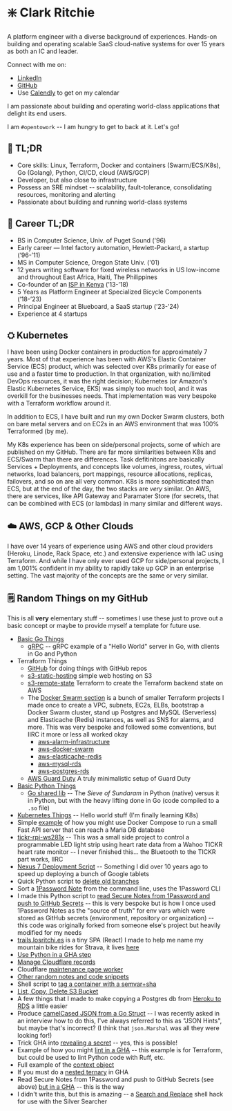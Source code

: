 # ❇️ Clark Ritchie

A platform engineer with a diverse background of experiences.  Hands-on building and operating scalable SaaS cloud-native systems for over 15 years as both an IC and leader.

Connect with me on:
- [LinkedIn](https://www.linkedin.com/in/clarkritchie)
- [GitHub](https://www.github.com/clarkritchie)
- Use [Calendly](https://calendly.com/clarkritchie) to get on my calendar

I am passionate about building and operating world-class applications that delight its end users.

I am `#opentowork` -- I am hungry to get to back at it.  Let's go!

## 💬 TL;DR

- Core skills:  Linux, Terraform, Docker and containers (Swarm/ECS/K8s), Go (Golang), Python, CI/CD, cloud (AWS/GCP)
- Developer, but also close to infrastructure
- Possess an SRE mindset -- scalability, fault-tolerance, consolidating resources, monitoring and alerting
- Passionate about building and running world-class systems

## 📌 Career TL;DR

- BS in Computer Science, Univ. of Puget Sound ('96)
- Early career — Intel factory automation, Hewlett-Packard, a startup (’96-’11)
- MS in Computer Science, Oregon State Univ. ('01)
- 12 years writing software for fixed wireless networks in US low-income and throughout East Africa, Haiti, The Philippines
- Co-founder of an [ISP in Kenya](https://pitchbook.com/profiles/company/113840-47) (’13-’18)
- 5 Years as Platform Engineer at Specialized Bicycle Components (’18-’23)
- Principal Engineer at Blueboard, a SaaS startup (’23-’24)
- Experience at 4 startups

## ⛭ Kubernetes

I have been using Docker containers in production for approximately 7 years.  Most of that experience has been with AWS's Elastic Container Service (ECS) product, which was selected over K8s primarily for ease of use and a faster time to production.  In that organization, with no/limited DevOps resources, it was the right decision; Kubernetes (or Amazon's Elastic Kubernetes Service, EKS) was simply too much tool, and it was overkill for the businesses needs.  That implementation was very bespoke with a Terraform workflow around it.

In addition to ECS, I have built and run my own Docker Swarm clusters, both on bare metal servers and on EC2s in an AWS environment that was 100% Terraformed (by me).

My K8s experience has been on side/personal projects, some of which are published on my GitHub.  There are far more similarities between K8s and ECS/Swarm than there are differences.  Task defitinitons are basically Services + Deployments, and concepts like volumes, ingress, routes, virtual networks, load balancers, port mappings, resource allocations, replicas, failovers, and so on are all very common.  K8s is more sophisticated than ECS, but at the end of the day, the two stacks are _very_ similar.  On AWS, there are services, like API Gateway and Paramater Store (for secrets, that can be combined with ECS (or lambdas) in many similar and different ways.

## ☁️ AWS, GCP & Other Clouds

I have over 14 years of experience using AWS and other cloud providers (Heroku, Linode, Rack Space, etc.) and extensive experience with IaC using Terraform.  And while I have only ever used GCP for side/personal projects, I am 1,001% confident in my ability to rapidly take up GCP in an enterprise setting.  The vast majority of the concepts are the same or very similar.

## 🗒️ Random Things on my GitHub

This is all **very** elementary stuff -- sometimes I use these just to prove out a basic concept or maybe to provide myself a template for future use.

- [Basic Go Things](https://github.com/clarkritchie/basic-go-things)
  - [gRPC](https://github.com/clarkritchie/basic-go-things/tree/main/grpc) -- gRPC example of a "Hello World" server in Go, with clients in Go and Python
- Terraform Things
  - [GitHub](https://github.com/clarkritchie/terraform-things/tree/main/github-clarkritchie) for doing things with GitHub repos
  - [s3-static-hosting](https://github.com/clarkritchie/terraform-things/tree/main/s3-static-hosting) simple web hosting on S3
  - [s3-remote-state](https://github.com/clarkritchie/terraform-things/tree/main/s3-remote-state) Terraform to create the Terraform backend state on AWS
  - The [Docker Swarm section](https://github.com/clarkritchie/terraform-things/tree/main/docker-swarm) is a bunch of smaller Terraform projects I made once to create a VPC, subnets, EC2s, ELBs, bootstrap a Docker Swarm cluster, stand up Postgres and MySQL (Serverless) and Elasticache (Redis) instances, as well as SNS for alarms, and more.  This was very bespoke and followed some conventions, but IIRC it more or less all worked okay
    - [aws-alarm-infrastructure](https://github.com/clarkritchie/terraform-things/tree/main/docker-swarm/aws-alarm-infrastructure)
    - [aws-docker-swarm](https://github.com/clarkritchie/terraform-things/tree/main/docker-swarm/aws-docker-swarm)
    - [aws-elasticache-redis](https://github.com/clarkritchie/terraform-things/tree/main/docker-swarm/aws-elasticache-redis)
    - [aws-mysql-rds](https://github.com/clarkritchie/terraform-things/tree/main/docker-swarm/aws-mysql-rds)
    - [aws-postgres-rds](https://github.com/clarkritchie/terraform-things/tree/main/docker-swarm/aws-postgres-rds)
  - [AWS Guard Duty](https://github.com/clarkritchie/terraform-things/tree/main/aws-guardduty) A truly minimalistic setup of Guard Duty
- [Basic Python Things](https://github.com/clarkritchie/basic-python-things)
  - [Go shared lib](https://github.com/clarkritchie/basic-python-things/tree/main/go-shared-lib) -- The _Sieve of Sundaram_ in Python (native) versus it in Python, but with the heavy lifting done in Go (code compiled to a `.so` file)
- [Kubernetes Things](https://github.com/clarkritchie/k8s-things) -- Hello world stuff (I'm finally learning K8s)
- Simple [example](https://github.com/clarkritchie/pizza-store-app) of how you might use Docker Compose to run a small Fast API server that can reach a Maria DB database
- [tickr-rpi-ws281x](https://github.com/clarkritchie/kickr-rpi-ws281x) -- This was a small side project to control a programmable LED light strip using heart rate data from a Wahoo TICKR heart rate monitor -- I never finished this... the Bluetooth to the TICKR part works, IIRC
- [Nexus 7 Deployment Script](https://github.com/clarkritchie/nexus7) -- Something I did over 10 years ago to speed up deploying a bunch of Google tablets
- Quick Python script to [delete old branches](https://gist.github.com/clarkritchie/6be7d3d8fec96901002b01df2eaafb6e)
- Sort a [1Password Note](https://gist.github.com/clarkritchie/1e223f3cd3657cd00722be52f4249c1a) from the command line, uses the 1Password CLI
- I made this Python script to [read Secure Notes from 1Password and push to GitHub Secrets](https://github.com/clarkritchie/1pw-github-secrets) -- this is very bespoke but is how I once used 1Password Notes as the "source of truth" for env vars which were stored as GitHub secrets (environment, repository or organization) -- this code was originally forked from someone else's project but heavily modified for my needs
- [trails.losritchi.es](https://github.com/clarkritchie/trails.losritchi.es) is a tiny SPA (React) I made to help me name my mountain bike rides for Strava, it lives [here](http://trails.losritchi.es/)
- [Use Python in a GHA step](https://gist.github.com/clarkritchie/a347d3fe9c72f47d9ece95f4dda38536)
- [Manage Cloudflare records](https://gist.github.com/clarkritchie/f518f5f7a8fb889f9fa9f87e7574cbe4)
- Cloudflare [maintenance page worker](https://gist.github.com/clarkritchie/31aa63566ac388332cb2a6275a40396d)
- [Other random notes and code snippets](https://gist.github.com/clarkritchie)
- Shell script to [tag a container with a semvar+sha](https://gist.github.com/clarkritchie/600297e23a05a629664bfbff20d03b51)
- [List, Copy, Delete S3 Bucket](https://gist.github.com/clarkritchie/fdce6b1a365ce176040bc8e7fca3a0c7)
- A few things that I made to make copying a Postgres db from [Heroku to RDS](https://github.com/clarkritchie/heroku-to-rds) a little easier
- Produce [camelCased JSON from a Go Struct](https://gist.github.com/clarkritchie/e98791cfb06f6fcd22e40ddb2516376c) -- I was recently asked in an interview how to do this, I've always referred to this as "JSON Hints", but maybe that's incorrect?  (I think that `json.Marshal` was all they were looking for!)
- Trick GHA into [revealing a secret](https://gist.github.com/clarkritchie/def05211e6dd0ec6a8e1edd48f0f822b) -- yes, this is possible!
- Example of how you might [lint in a GHA](https://gist.github.com/clarkritchie/2f935597b9398a34380e8c9a90005b6f) -- this example is for Terraform, but could be used to lint Python code with Ruff, etc.
- Full example of the [context object](https://gist.github.com/clarkritchie/b84937c0c83bcf1de9f25ca63bcaf77a)
- If you must do a [nested ternary](https://gist.github.com/clarkritchie/d3c35a9feeec5ed62ddbb38172ee62c2) in GHA
- Read Secure Notes from 1Password and push to GitHub Secrets (see above) [but in a GHA](https://gist.github.com/clarkritchie/843c54c66af0833d05a88ab6fd84a544) -- this is the way
- I didn't write this, but this is amazing -- a [Search and Replace](https://gist.github.com/clarkritchie/4e1e365085675995d9726d70cd87b9a3) shell hack for use with the Silver Searcher

